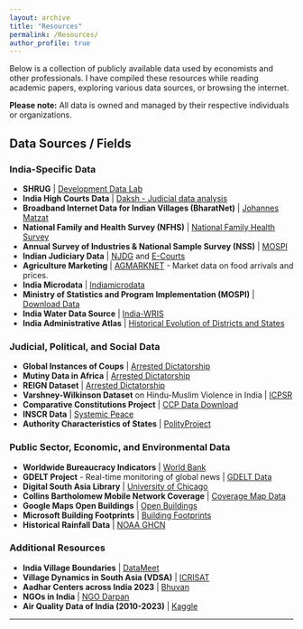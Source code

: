 ```yaml
---
layout: archive
title: "Resources"
permalink: /Resources/
author_profile: true
---
```


Below is a collection of publicly available data used by economists and other professionals. I have compiled these resources while reading academic papers, exploring various data sources, or browsing the internet.

**Please note:** All data is owned and managed by their respective individuals or organizations.

## Data Sources / Fields

### India-Specific Data

- **SHRUG** | [Development Data Lab](https://www.devdatalab.org/shrug_download/)
- **India High Courts Data** | [Daksh - Judicial data analysis](https://database.dakshindia.org/)
- **Broadband Internet Data for Indian Villages (BharatNet)** | [Johannes Matzat](https://sites.google.com/view/johannes-matzat/data)
- **National Family and Health Survey (NFHS)** | [National Family Health Survey](http://rchiips.org/NFHS/index.shtml)
- **Annual Survey of Industries & National Sample Survey (NSS)** | [MOSPI](https://mospi.gov.in/51-annual-survey-industries)
- **Indian Judiciary Data** | [NJDG](https://njdg.ecourts.gov.in/) and [E-Courts](http://www.ecourts.gov.in/)
- **Agriculture Marketing** | [AGMARKNET](http://agmarknet.gov.in/) - Market data on food arrivals and prices.
- **India Microdata** | [Indiamicrodata](https://docs.google.com/spreadsheets/d/1VWzPJAtMl1_hMHUER4QA6HcV4mJaFrcjOtvxeCNo0nE/edit#gid=0)
- **Ministry of Statistics and Program Implementation (MOSPI)** | [Download Data](https://www.mospi.gov.in/download-tables-data)
- **India Water Data Source** | [India-WRIS](https://indiawris.gov.in/wris/#/home)
- **India Administrative Atlas** | [Historical Evolution of Districts and States](https://searchworks.stanford.edu/view/6331424)

### Judicial, Political, and Social Data

- **Global Instances of Coups** | [Arrested Dictatorship](https://arresteddictatorship.com/coups/)
- **Mutiny Data in Africa** | [Arrested Dictatorship](https://arresteddictatorship.com/mutiny/)
- **REIGN Dataset** | [Arrested Dictatorship](https://arresteddictatorship.com/reign/)
- **Varshney-Wilkinson Dataset** on Hindu-Muslim Violence in India | [ICPSR](https://www.icpsr.umich.edu/web/ICPSR/studies/4342/versions/V1)
- **Comparative Constitutions Project** | [CCP Data Download](https://comparativeconstitutionsproject.org/download-data/)
- **INSCR Data** | [Systemic Peace](https://www.systemicpeace.org/inscrdata.html)
- **Authority Characteristics of States** | [PolityProject](https://www.systemicpeace.org/polityproject.html)

### Public Sector, Economic, and Environmental Data

- **Worldwide Bureaucracy Indicators** | [World Bank](https://datacatalog.worldbank.org/search/dataset/0038132)
- **GDELT Project** - Real-time monitoring of global news | [GDELT Data](https://www.gdeltproject.org/data.html#rawdatafiles)
- **Digital South Asia Library** | [University of Chicago](https://dsal.uchicago.edu/reference/schwartzberg/)
- **Collins Bartholomew Mobile Network Coverage** | [Coverage Map Data](https://www.collinsbartholomew.com/mobile-network-coverage-map-data/)
- **Google Maps Open Buildings** | [Open Buildings](https://sites.research.google/open-buildings/)
- **Microsoft Building Footprints** | [Building Footprints](https://www.microsoft.com/en-us/maps/building-footprints)
- **Historical Rainfall Data** | [NOAA GHCN](http://www.ncdc.noaa.gov/oa/climate/research/ghcn/ghcn.html)

### Additional Resources

- **India Village Boundaries** | [DataMeet](http://projects.datameet.org/indian_village_boundaries/)
- **Village Dynamics in South Asia (VDSA)** | [ICRISAT](https://vdsa.icrisat.org/vdsa-microdoc.aspx)
- **Aadhar Centers across India 2023** | [Bhuvan](https://bhuvan-app3.nrsc.gov.in/aadhaar/)
- **NGOs in India** | [NGO Darpan](https://ngodarpan.gov.in/index.php/home/statewise)
- **Air Quality Data of India (2010-2023)** | [Kaggle](https://www.kaggle.com/datasets/abhisheksjha/time-series-air-quality-data-of-india-2010-2023/data)

---

